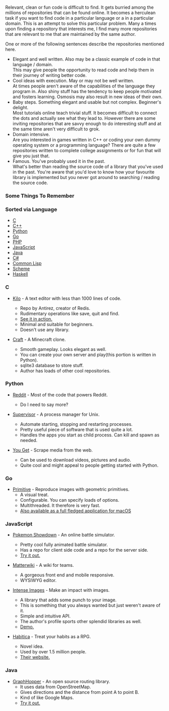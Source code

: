Relevant, clean or fun code is difficult to find. It gets burried among the millions of repositories that can be found online. It becomes a herculean task if you want to find code in a particular language or a in a particular domain. This is an attempt to solve this particular problem. Many a times upon finding a repository that interests me, I find many more repositories that are relevant to me that are maintained by the same author.  

One or more of the following sentences describe the repositories mentioned here.  
- Elegant and well written. Also may be a classic example of code in that language / domain.  
This may give people the opportunity to read code and help them in their journey of writing better code.
- Cool ideas with execution. May or may not be well written.  
At times people aren't aware of the capabilities of the language they program in. Also shiny stuff has the tendency to keep people motivated and fosters learning. Osmosis may also result in new ideas of their own.
- Baby steps. Something elegant and usable but not complex. Beginner's delight.  
Most tutorials online teach trivial stuff. It becomes difficult to connect the dots and actually see what they lead to. However there are some inviting repositories that are savvy enough to do interesting stuff and at the same time aren't very difficult to grok.
- Domain intensive.  
Are you interested in games written in C++ or coding your own dummy operating system or a programming language? There are quite a few repositories written to complete college assignments or for fun that will give you just that.
- Famous. You've probably used it in the past.  
What's better than reading the source code of a library that  you've used in the past. You're aware that you'd love to know how your favourite library is implemented but you never got around to searching / reading the source code.


### Some Things To Remember

### Sorted via Language
- [C](#c)
- [C++](#)
- [Python](#python)
- [Go](#go)
- [PHP](#php)
- [JavaScript](#javascript)
- [Java](#java)
- [C#](#)
- [Common Lisp](#common-lisp)
- [Scheme](#scheme)
- [Haskell](#haskell)


### C
- [Kilo](https://github.com/antirez/kilo) - A text editor with less than 1000 lines of code.
	- Repo by Antirez, creator of Redis.
 	- Rudimentary operations like save, quit and find.
 	- [See it in action.](https://asciinema.org/a/90r2i9bq8po03nazhqtsifksb)
 	- Minimal and suitable for beginners.
 	- Doesn't use any library.

- [Craft](https://github.com/fogleman/Craft) - A Minecraft clone.
	- Smooth gameplay. Looks elegant as well.
	- You can create your own server and play(this portion is written in Python).
	- sqlite3 database to store stuff.
	- Author has loads of other cool repositories.
	
### Python
- [Reddit](https://github.com/reddit/reddit) - Most of the code that powers Reddit.
	- Do I need to say more?

- [Supervisor](https://github.com/Supervisor/supervisor) - A process manager for Unix.
	- Automate starting, stopping and restarting processes.
	- Pretty useful piece of software that is used quite a lot.
	- Handles the apps you start as child process. Can kill and spawn as needed.

- [You Get](https://github.com/soimort/you-get) - Scrape media from the web.
	- Can be used to download videos, pictures and audio.
	- Quite cool and might appeal to people getting started with Python.

### Go
- [Primitive](https://github.com/fogleman/primitive) - Reproduce images with geometric primitives.
	- A visual treat.
	- Configurable. You can specify loads of options.
	- Multithreaded. It therefore is very fast.
	- [Also available as a full fledged application for macOS](https://primitive.lol/)
	
### JavaScript
- [Pokemon Showdown](https://github.com/Zarel/Pokemon-Showdown-Client) - An online battle simulator.
	- Pretty cool fully animated battle simulator.
	- Has a repo for client side code and a repo for the server side.
	- [Try it out.](http://pokemonshowdown.com/)
	
- [Matterwiki](https://github.com/Matterwiki/Matterwiki) - A wiki for teams.
	- A gorgeous front end and mobile responsive.
	- WYSIWYG editor.
	
- [Intense Images](https://github.com/tholman/intense-images) - Make an impact with images.
	- A library that adds some punch to your image.
	- This is something that you always wanted but just weren't aware of it.
	- Simple and intuitive API.
	- The author's profile sports other splendid libraries as well.
	- [Demo.](http://tholman.com/intense-images/)

- [Habitica](https://github.com/HabitRPG/habitica) - Treat your habits as a RPG.
	- Novel idea.
	- Used by over 1.5 million people.
	- [Their website.](https://habitica.com/static/front)
	
### Java
- [GraphHopper](https://github.com/graphhopper/graphhopper) - An open source routing library.
	- It uses data from OpenStreetMap.
	- Gives directions and the distance from point A to point B.
	- Kind of like Google Maps.
	- [Try it out.](https://graphhopper.com/maps/)


